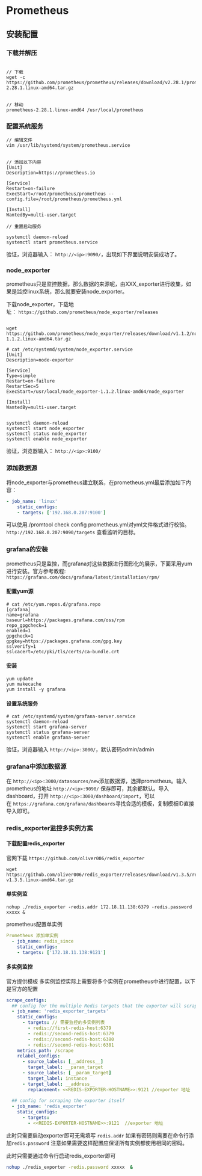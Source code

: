 # Prometheus

## 安装配置

### 下载并解压

~~~shell

// 下载
wget -c https://github.com/prometheus/prometheus/releases/download/v2.28.1/prometheus-2.28.1.linux-amd64.tar.gz


// 移动
prometheus-2.28.1.linux-amd64 /usr/local/prometheus

~~~

### 配置系统服务

~~~shell
// 编辑文件
vim /usr/lib/systemd/system/prometheus.service


// 添加以下内容
[Unit]
Description=https://prometheus.io
  
[Service]
Restart=on-failure
ExecStart=/root/prometheus/prometheus --config.file=/root/prometheus/prometheus.yml
 
[Install]                      
WantedBy=multi-user.target

// 重置启动服务

systemctl daemon-reload
systemctl start prometheus.service
~~~

验证，浏览器输入： `http://<ip>:9090/`，出现如下界面说明安装成功了。

### node_exporter

prometheus只是监控数据，那么数据的来源呢，由XXX_exporter进行收集，如果是监控linux系统，那么就要安装node_exporter。

下载node_exporter，下载地址： `https://github.com/prometheus/node_exporter/releases`

~~~shell

wget https://github.com/prometheus/node_exporter/releases/download/v1.1.2/node_exporter-1.1.2.linux-amd64.tar.gz

# cat /etc/systemd/system/node_exporter.service
[Unit]
Description=node-exporter

[Service]
Type=simple
Restart=on-failure
RestartSec=5
ExecStart=/usr/local/node_exporter-1.1.2.linux-amd64/node_exporter

[Install]
WantedBy=multi-user.target


systemctl daemon-reload
systemctl start node_exporter
systemctl status node_exporter
systemctl enable node_exporter

~~~

验证，浏览器输入： `http://<ip>:9100/`

### 添加数据源

将node_exporter与prometheus建立联系，在prometheus.yml最后添加如下内容：

~~~yaml
- job_name: 'linux'
    static_configs:
    - targets: ['192.168.0.207:9100']
~~~

可以使用./promtool check config prometheus.yml对yml文件格式进行校验。`http://192.168.0.207:9090/targets` 查看监听的目标。

### grafana的安装

prometheus只是监控，而grafana对这些数据进行图形化的展示，下面采用yum进行安装。官方参考教程: `https://grafana.com/docs/grafana/latest/installation/rpm/`

#### 配置yum源

~~~shell
# cat /etc/yum.repos.d/grafana.repo 
[grafana]
name=grafana
baseurl=https://packages.grafana.com/oss/rpm
repo_gpgcheck=1
enabled=1
gpgcheck=1
gpgkey=https://packages.grafana.com/gpg.key
sslverify=1
sslcacert=/etc/pki/tls/certs/ca-bundle.crt
~~~

#### 安装

~~~shell
yum update
yum makecache
yum install -y grafana
~~~

#### 设置系统服务

~~~shell
# cat /etc/systemd/system/grafana-server.service
systemctl daemon-reload
systemctl start grafana-server
systemctl status grafana-server
systemctl enable grafana-server
~~~

验证，浏览器输入 `http://<ip>:3000/`，默认密码admin/admin

### grafana中添加数据源

在 `http://<ip>:3000/datasources/new`添加数据源，选择prometheus。输入prometheus的地址 `http://<ip>:9090/` 保存即可，其余都默认。导入dashboard，打开 `http://<ip>:3000/dashboard/import`，可以在 `https://grafana.com/grafana/dashboards`寻找合适的模板，复制模板ID直接导入即可。

### redis_exporter监控多实例方案

#### 下载配置redis_exporter

官网下载 `https://github.com/oliver006/redis_exporter`

~~~shell
wget https://github.com/oliver006/redis_exporter/releases/download/v1.3.5/redis_exporter-v1.3.5.linux-amd64.tar.gz   
~~~

#### 单实例监

~~~shell
nohup ./redis_exporter -redis.addr 172.18.11.138:6379 -redis.password xxxxx &
~~~

prometheus配置单实例

~~~yaml
Prometheus 添加单实例
  - job_name: redis_since
    static_configs:
    - targets: ['172.18.11.138:9121']
~~~

#### 多实例监控

官方提供模板 多实例监控实际上需要将多个实例在prometheus中进行配置，以下是官方的配置

~~~yaml
scrape_configs:
  ## config for the multiple Redis targets that the exporter will scrape
  - job_name: 'redis_exporter_targets'
    static_configs:
      - targets: // 需要监控的多实例列表
        - redis://first-redis-host:6379
        - redis://second-redis-host:6379
        - redis://second-redis-host:6380
        - redis://second-redis-host:6381
    metrics_path: /scrape
    relabel_configs:
      - source_labels: [__address__]
        target_label: __param_target
      - source_labels: [__param_target]
        target_label: instance
      - target_label: __address__
        replacement: <<REDIS-EXPORTER-HOSTNAME>>:9121 //exporter 地址
  
  ## config for scraping the exporter itself
  - job_name: 'redis_exporter'
    static_configs:
      - targets:
        - <<REDIS-EXPORTER-HOSTNAME>>:9121  //exporter 地址
~~~

此时只需要启动exporter即可无需填写 `redis.addr` 如果有密码则需要在命令行添加`redis.password` 注意如果需要这样配置应保证所有实例都使用相同的密码。

此时只需要通过命令行启动redis_exporter即可

~~~bash
nohup ./redis_exporter -redis.password xxxxx  &
~~~
